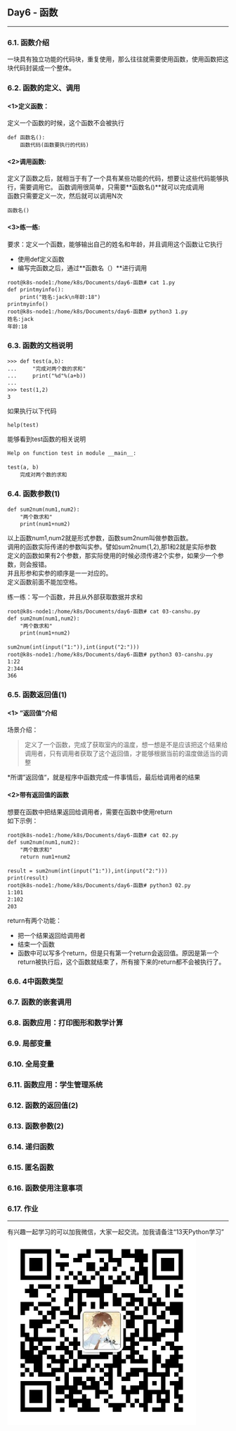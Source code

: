 ## Day6 - 函数
***
### 6.1. 函数介绍
一块具有独立功能的代码块，重复使用，那么往往就需要使用函数，使用函数把这块代码封装成一个整体。

### 6.2. 函数的定义、调用
#### <1>定义函数：   
定义一个函数的时候，这个函数不会被执行   
```
def 函数名():
    函数代码(函数要执行的代码)
```   
#### <2>调用函数:   
定义了函数之后，就相当于有了一个具有某些功能的代码，想要让这些代码能够执行，需要调用它。
函数调用很简单，只需要**函数名()**就可以完成调用   
函数只需要定义一次，然后就可以调用N次   
```
函数名() 
```   

#### <3>练一练:
要求：定义一个函数，能够输出自己的姓名和年龄，并且调用这个函数让它执行   
* 使用def定义函数
* 编写完函数之后，通过**函数名（）**进行调用

   
```
root@k8s-node1:/home/k8s/Documents/day6-函数# cat 1.py 
def printmyinfo():
    print("姓名:jack\n年龄:18")
printmyinfo()
root@k8s-node1:/home/k8s/Documents/day6-函数# python3 1.py 
姓名:jack
年龄:18
```   

### 6.3. 函数的文档说明
```
>>> def test(a,b):
...     "完成对两个数的求和"
...     print("%d"%(a+b))
... 
>>> test(1,2)
3
```   
如果执行以下代码   
```
help(test)
```   
能够看到test函数的相关说明   
```
Help on function test in module __main__:

test(a, b)
    完成对两个数的求和
```   

### 6.4. 函数参数(1)
```
def sum2num(num1,num2):
    "两个数求和"
    print(num1+num2)
```   
以上函数num1,num2就是形式参数，函数sum2num叫做参数函数。   
调用的函数实际传递的参数叫实参。譬如sum2num(1,2),那1和2就是实际参数   
定义的函数如果有2个参数，那实际使用的时候必须传递2个实参，如果少一个参数，则会报错。   
并且形参和实参的顺序是一一对应的。  
定义函数前面不能加空格。   

练一练：写一个函数，并且从外部获取数据并求和   
```
root@k8s-node1:/home/k8s/Documents/day6-函数# cat 03-canshu.py 
def sum2num(num1,num2):
    "两个数求和"
    print(num1+num2)

sum2num(int(input("1:")),int(input("2:")))
root@k8s-node1:/home/k8s/Documents/day6-函数# python3 03-canshu.py 
1:22
2:344
366
```   

### 6.5. 函数返回值(1)
#### <1> ”返回值“介绍
场景介绍：   
> 定义了一个函数，完成了获取室内的温度，想一想是不是应该把这个结果给调用者，只有调用者获取了这个返回值，才能够根据当前的温度做适当的调整  

*所谓”返回值“，就是程序中函数完成一件事情后，最后给调用者的结果   

#### <2>带有返回值的函数
想要在函数中把结果返回给调用者，需要在函数中使用return   
如下示例：   
```
root@k8s-node1:/home/k8s/Documents/day6-函数# cat 02.py 
def sum2num(num1,num2):
    "两个数求和"
    return num1+num2

result = sum2num(int(input("1:")),int(input("2:")))
print(result)
root@k8s-node1:/home/k8s/Documents/day6-函数# python3 02.py 
1:101
2:102
203
```   


return有两个功能：   
* 把一个结果返回给调用者
* 结束一个函数
* 函数中可以写多个return，但是只有第一个return会返回值。原因是第一个return被执行后，这个函数就结束了，所有接下来的return都不会被执行了。     




### 6.6. 4中函数类型


### 6.7. 函数的嵌套调用


### 6.8. 函数应用：打印图形和数学计算


### 6.9. 局部变量


### 6.10. 全局变量


### 6.11. 函数应用：学生管理系统

### 6.12. 函数的返回值(2)


### 6.13. 函数参数(2)

### 6.14. 递归函数


### 6.15. 匿名函数

### 6.16. 函数使用注意事项


### 6.17. 作业




***
有兴趣一起学习的可以加我微信，大家一起交流。加我请备注“13天Python学习”
![mywechat](https://github.com/i4leader/python-learning-notes/blob/master/images/mywechat.jpeg)